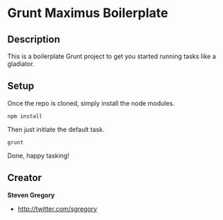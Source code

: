 Grunt Maximus Boilerplate
====================

## Description

This is a boilerplate Grunt project to get you started running tasks like a gladiator.

## Setup

Once the repo is cloned, simply install the node modules.

    npm install

Then just initiate the default task.

    grunt

Done, happy tasking!

## Creator

**Steven Gregory**

- <http://twitter.com/sgregory>